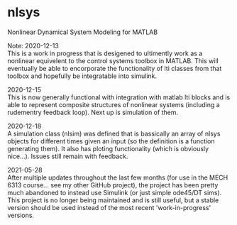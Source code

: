 # nlsys
Nonlinear Dynamical System Modeling for MATLAB

Note: 2020-12-13  
This is a work in progress that is desigened to ultimently work as a nonlinear equivelent to the control systems toolbox in MATLAB. This will eventually be able to encorporate the functionality of lti classes from that toolbox and hopefully be integratable into simulink.

2020-12-15  
This is now generally functional with integration with matlab lti blocks and is able to represent composite structures of nonlinear systems (including a rudementry feedback loop). Next up is simulation of them.

2020-12-18  
A simulation class (nlsim) was defined that is bassically an array of nlsys objects for different times given an input (so the definition is a function generating them). It also has ploting functionality (which is obviously nice...). Issues still remain with feedback.

2021-05-28  
After multiple updates throughout the last few months (for use in the MECH 6313 course... see my other GitHub project), the project has been pretty much abandoned to instead use Simulink (or just simple ode45/DT sims). This project is no longer being maintained and is still useful, but a stable version should be used instead of the most recent 'work-in-progress' versions.
